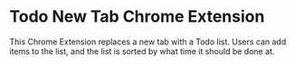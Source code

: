 # Todo New Tab Chrome Extension

This Chrome Extension replaces a new tab with a Todo list. Users can add items to the list, and the list is sorted by what time it should be done at.
